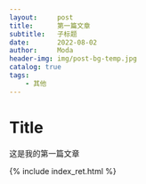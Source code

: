 ```yaml
---
layout:     post
title:      第一篇文章
subtitle:   子标题
date:       2022-08-02
author:     Moda
header-img: img/post-bg-temp.jpg
catalog: true
tags:
    - 其他
---
```


# Title

这是我的第一篇文章  

{% include index_ret.html %}
